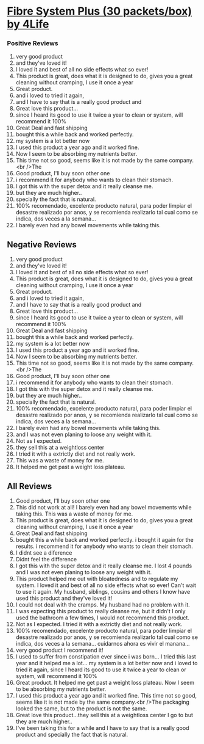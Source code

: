 # [Fibre System Plus (30 packets/box) by 4Life](https://products.checkmycream.com/products/Fibre-System-Plus-(30-packetsbox)-by-4Life.html)

### Positive Reviews

<ol>
      <li>very good product</li>
      <li>and they&#x27;ve loved it!</li>
      <li>I loved it and best of all no side effects what so ever!</li>
      <li>This product is great, does what it is designed to do, gives you a great cleaning without cramping, I use it once a year</li>
      <li>Great product.</li>
      <li>and i loved to tried it again,</li>
      <li>and I have to say that is a really good product and</li>
      <li>Great love this product...</li>
      <li>since I heard its good to use it twice a year to clean or system, will recommend it 100%</li>
      <li>Great Deal and fast shipping</li>
      <li>bought this a while back and worked perfectly.</li>
      <li>my system is a lot better now</li>
      <li>I used this product a year ago and it worked fine.  </li>
      <li>Now I seem to be absorbing my nutrients better.</li>
      <li>This time not so good, seems like it is not made by the same company.&lt;br /&gt;The</li>
      <li>Good product, I&#x27;ll buy soon other one</li>
      <li>i recommend it for anybody who wants to clean their stomach.</li>
      <li>I got this with the super detox and it really cleanse me.  </li>
      <li>but they are much higher..</li>
      <li>specially the fact that is natural.</li>
      <li>100% recomendado, excelente producto natural, para poder limpiar el desastre realizado por anos, y se recomienda realizarlo tal cual como se indica, dos veces a la semana...</li>
      <li>I barely even had any bowel movements while taking this.  </li>
</ol>


<h2>Negative Reviews</h2>
<ol>
<li> very good product</li>
<li> and they&#x27;ve loved it!</li>
<li> I loved it and best of all no side effects what so ever!</li>
<li> This product is great, does what it is designed to do, gives you a great cleaning without cramping, I use it once a year</li>
<li> Great product.</li>
<li> and i loved to tried it again,</li>
<li> and I have to say that is a really good product and</li>
<li> Great love this product...</li>
<li> since I heard its good to use it twice a year to clean or system, will recommend it 100%</li>
<li> Great Deal and fast shipping</li>
<li> bought this a while back and worked perfectly.</li>
<li> my system is a lot better now</li>
<li> I used this product a year ago and it worked fine.  </li>
<li> Now I seem to be absorbing my nutrients better.</li>
<li> This time not so good, seems like it is not made by the same company.&lt;br /&gt;The</li>
<li> Good product, I&#x27;ll buy soon other one</li>
<li> i recommend it for anybody who wants to clean their stomach.</li>
<li> I got this with the super detox and it really cleanse me.  </li>
<li> but they are much higher..</li>
<li> specially the fact that is natural.</li>
<li> 100% recomendado, excelente producto natural, para poder limpiar el desastre realizado por anos, y se recomienda realizarlo tal cual como se indica, dos veces a la semana...</li>
<li> I barely even had any bowel movements while taking this.  </li>
<li> and I was not even planing to loose any weight with it.</li>
<li> Not as I expected.</li>
<li> they sell this at a weightloss center</li>
<li> I tried it with a extrictly diet and not really work.</li>
<li> This was a waste of money for me.</li>
<li> It helped me get past a weight loss plateau.</li>
</ol>

<h2>All Reviews</h2>

<ol>
    <li> Good product, I&#x27;ll buy soon other one</li>
    <li> This did not work at all!  I barely even had any bowel movements while taking this.  This was a waste of money for me.</li>
    <li> This product is great, does what it is designed to do, gives you a great cleaning without cramping, I use it once a year</li>
    <li> Great Deal and fast shipping</li>
    <li> bought this a while back and worked perfectly. i bought it again for the results. i recommend it for anybody who wants to clean their stomach.</li>
    <li> I didnt see a diference</li>
    <li> Didnt feel the difference</li>
    <li> I got this with the super detox and it really cleanse me.  I lost 4 pounds and I was not even planing to loose any weight with it.</li>
    <li> This product helped me out with bloatedness and to regulate my system.  I loved it and best of all no side effects what so ever! Can&#x27;t wait to use it again.  My husband, siblings, cousins and others I know have used this product and they&#x27;ve loved it!</li>
    <li> I could not deal with the cramps.  My husband had no problem with it.</li>
    <li> I was expecting this product to really cleanse me, but it didn&#x27;t I only used the bathroom a few times, I would not recommend this product.</li>
    <li> Not as I expected. I tried it with a extrictly diet and not really work.</li>
    <li> 100% recomendado, excelente producto natural, para poder limpiar el desastre realizado por anos, y se recomienda realizarlo tal cual como se indica, dos veces a la semana... cuidarnos ahora es vivir el manana...</li>
    <li> very good product I recommend it!</li>
    <li> I used to suffer from constipation ever since i was born... I tried this last year and it helped me a lot... my system is a lot better now and i loved to tried it again, since I heard its good to use it twice a year to clean or system, will recommend it 100%</li>
    <li> Great product. It helped me get past a weight loss plateau. Now I seem to be absorbing my nutrients better.</li>
    <li> I used this product a year ago and it worked fine.  This time not so good, seems like it is not made by the same company.&lt;br /&gt;The packaging looked the same, but to the product is not the same.</li>
    <li> Great love this product...they sell this at a weightloss center I go to but they are much higher..</li>
    <li> I&#x27;ve been taking this for a while and I have to say that is a really good product and specially the fact that is natural.</li>
</ol>




